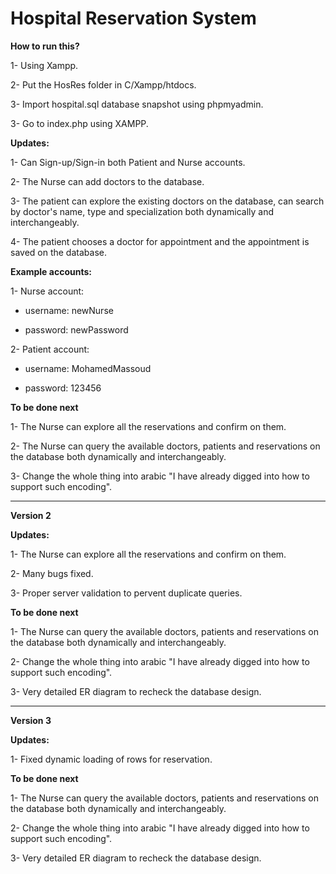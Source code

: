# Hospital Reservation System

**How to run this?**

1- Using Xampp.

2- Put the HosRes folder in C/Xampp/htdocs.

3- Import hospital.sql database snapshot using phpmyadmin.

3- Go to index.php using XAMPP.


**Updates:**

1- Can Sign-up/Sign-in both Patient and Nurse accounts.

2- The Nurse can add doctors to the database.

3- The patient can explore the existing doctors on the database, can search by doctor's name, type and specialization both dynamically and interchangeably.

4- The patient chooses a doctor for appointment and the appointment is saved on the database.


**Example accounts:**

1- Nurse account:

- username: newNurse

- password: newPassword

2- Patient account:

- username: MohamedMassoud

- password: 123456


**To be done next**

1- The Nurse can explore all the reservations and confirm on them.

2- The Nurse can query the available doctors, patients and reservations on the database both dynamically and interchangeably.

3- Change the whole thing into arabic "I have already digged into how to support such encoding".






--------------------------------------------------------------------------------------------------------------------------------------------------------------

**Version 2**

**Updates:**

1- The Nurse can explore all the reservations and confirm on them.

2- Many bugs fixed.

3- Proper server validation to pervent duplicate queries.


**To be done next**

1- The Nurse can query the available doctors, patients and reservations on the database both dynamically and interchangeably.

2- Change the whole thing into arabic "I have already digged into how to support such encoding".

3- Very detailed ER diagram to recheck the database design.




--------------------------------------------------------------------------------------------------------------------------------------------------------------

**Version 3**

**Updates:**

1- Fixed dynamic loading of rows for reservation.


**To be done next**

1- The Nurse can query the available doctors, patients and reservations on the database both dynamically and interchangeably.

2- Change the whole thing into arabic "I have already digged into how to support such encoding".

3- Very detailed ER diagram to recheck the database design.
